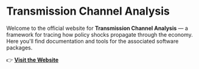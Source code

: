 # Transmission Channel Analysis

Welcome to the official website for **Transmission Channel Analysis** — a framework for tracing how policy shocks propagate through the economy. Here you'll find documentation and tools for the associated software packages.

👉 **[Visit the Website](https://enweg.github.io/tca-website/)**
